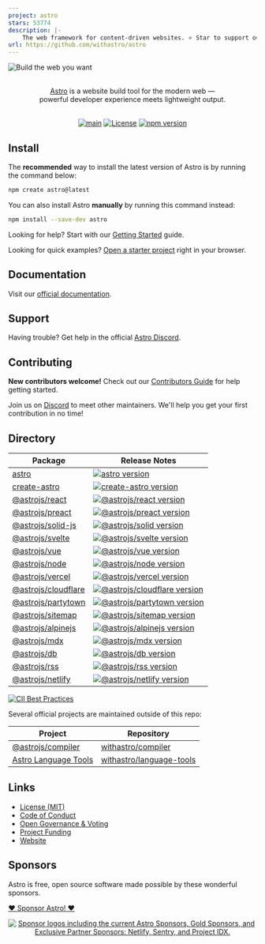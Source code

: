 ```yaml
---
project: astro
stars: 53774
description: |-
    The web framework for content-driven websites. ⭐️ Star to support our work!
url: https://github.com/withastro/astro
---
```


![Build the web you want](.github/assets/banner.jpg 'Build the web you want')

<p align="center">
  <br/>
  <a href="https://astro.build">Astro</a> is a website build tool for the modern web &mdash;
  <br/>
  powerful developer experience meets lightweight output.
  <br/><br/>
</p>

<div align="center">

[![main](https://github.com/withastro/astro/actions/workflows/ci.yml/badge.svg)](https://github.com/withastro/astro/actions/workflows/ci.yml)
[![License](https://img.shields.io/badge/License-MIT-blue.svg)](https://github.com/withastro/astro/blob/main/LICENSE)
[![npm version](https://badge.fury.io/js/astro.svg)](https://badge.fury.io/js/astro)

</div>

## Install

The **recommended** way to install the latest version of Astro is by running the command below:

```bash
npm create astro@latest
```

You can also install Astro **manually** by running this command instead:

```bash
npm install --save-dev astro
```

Looking for help? Start with our [Getting Started](https://docs.astro.build/en/getting-started/) guide.

Looking for quick examples? [Open a starter project](https://astro.new/) right in your browser.

## Documentation

Visit our [official documentation](https://docs.astro.build/).

## Support

Having trouble? Get help in the official [Astro Discord](https://astro.build/chat).

## Contributing

**New contributors welcome!** Check out our [Contributors Guide](CONTRIBUTING.md) for help getting started.

Join us on [Discord](https://astro.build/chat) to meet other maintainers. We'll help you get your first contribution in no time!

## Directory

| Package                                                 | Release Notes                                                                                                                                   |
| ------------------------------------------------------- | ----------------------------------------------------------------------------------------------------------------------------------------------- |
| [astro](packages/astro)                                 | [![astro version](https://img.shields.io/npm/v/astro.svg?label=%20)](packages/astro/CHANGELOG.md)                                               |
| [create-astro](packages/create-astro)                   | [![create-astro version](https://img.shields.io/npm/v/create-astro.svg?label=%20)](packages/create-astro/CHANGELOG.md)                          |
| [@astrojs/react](packages/integrations/react)           | [![@astrojs/react version](https://img.shields.io/npm/v/@astrojs/react.svg?label=%20)](packages/integrations/react/CHANGELOG.md)                |
| [@astrojs/preact](packages/integrations/preact)         | [![@astrojs/preact version](https://img.shields.io/npm/v/@astrojs/preact.svg?label=%20)](packages/integrations/preact/CHANGELOG.md)             |
| [@astrojs/solid-js](packages/integrations/solid)        | [![@astrojs/solid version](https://img.shields.io/npm/v/@astrojs/solid-js.svg?label=%20)](packages/integrations/solid/CHANGELOG.md)             |
| [@astrojs/svelte](packages/integrations/svelte)         | [![@astrojs/svelte version](https://img.shields.io/npm/v/@astrojs/svelte.svg?label=%20)](packages/integrations/svelte/CHANGELOG.md)             |
| [@astrojs/vue](packages/integrations/vue)               | [![@astrojs/vue version](https://img.shields.io/npm/v/@astrojs/vue.svg?label=%20)](packages/integrations/vue/CHANGELOG.md)                      |
| [@astrojs/node](packages/integrations/node)             | [![@astrojs/node version](https://img.shields.io/npm/v/@astrojs/node.svg?label=%20)](packages/integrations/node/CHANGELOG.md)                   |
| [@astrojs/vercel](packages/integrations/vercel)         | [![@astrojs/vercel version](https://img.shields.io/npm/v/@astrojs/vercel.svg?label=%20)](packages/integrations/vercel/CHANGELOG.md)             |
| [@astrojs/cloudflare](packages/integrations/cloudflare) | [![@astrojs/cloudflare version](https://img.shields.io/npm/v/@astrojs/cloudflare.svg?label=%20)](packages/integrations/cloudflare/CHANGELOG.md) |
| [@astrojs/partytown](packages/integrations/partytown)   | [![@astrojs/partytown version](https://img.shields.io/npm/v/@astrojs/partytown.svg?label=%20)](packages/integrations/partytown/CHANGELOG.md)    |
| [@astrojs/sitemap](packages/integrations/sitemap)       | [![@astrojs/sitemap version](https://img.shields.io/npm/v/@astrojs/sitemap.svg?label=%20)](packages/integrations/sitemap/CHANGELOG.md)          |
| [@astrojs/alpinejs](packages/integrations/alpinejs)     | [![@astrojs/alpinejs version](https://img.shields.io/npm/v/@astrojs/alpinejs.svg?label=%20)](packages/integrations/alpinejs/CHANGELOG.md)       |
| [@astrojs/mdx](packages/integrations/mdx)               | [![@astrojs/mdx version](https://img.shields.io/npm/v/@astrojs/mdx.svg?label=%20)](packages/integrations/mdx/CHANGELOG.md)                      |
| [@astrojs/db](packages/db)                              | [![@astrojs/db version](https://img.shields.io/npm/v/@astrojs/db.svg?label=%20)](packages/db/CHANGELOG.md)                                      |
| [@astrojs/rss](packages/astro-rss)                      | [![@astrojs/rss version](https://img.shields.io/npm/v/@astrojs/rss.svg?label=%20)](packages/astro-rss/CHANGELOG.md)                             |
| [@astrojs/netlify](packages/integrations/netlify)       | [![@astrojs/netlify version](https://img.shields.io/npm/v/@astrojs/netlify.svg?label=%20)](packages/integrations/netlify/CHANGELOG.md)          |

[![CII Best Practices](https://bestpractices.coreinfrastructure.org/projects/6178/badge)](https://bestpractices.coreinfrastructure.org/projects/6178)

Several official projects are maintained outside of this repo:

| Project                                                             | Repository                                                              |
| ------------------------------------------------------------------- | ----------------------------------------------------------------------- |
| [@astrojs/compiler](https://github.com/withastro/compiler)          | [withastro/compiler](https://github.com/withastro/compiler)             |
| [Astro Language Tools](https://github.com/withastro/language-tools) | [withastro/language-tools](https://github.com/withastro/language-tools) |

## Links

- [License (MIT)](LICENSE)
- [Code of Conduct](https://github.com/withastro/.github/blob/main/CODE_OF_CONDUCT.md)
- [Open Governance & Voting](https://github.com/withastro/.github/blob/main/GOVERNANCE.md)
- [Project Funding](https://github.com/withastro/.github/blob/main/FUNDING.md)
- [Website](https://astro.build/)

## Sponsors

Astro is free, open source software made possible by these wonderful sponsors.

[❤️ Sponsor Astro! ❤️](https://github.com/withastro/.github/blob/main/FUNDING.md)

<p align="center">
  <a target="_blank" href="https://opencollective.com/astrodotbuild">
    <img src="https://astro.build/sponsors.png" alt="Sponsor logos including the current Astro Sponsors, Gold Sponsors, and Exclusive Partner Sponsors: Netlify, Sentry, and Project IDX." />
  </a>
</p>

